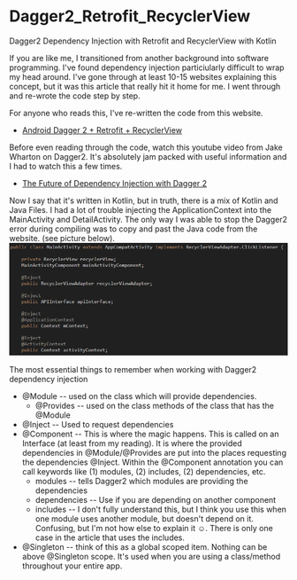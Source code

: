 # Dagger2_Retrofit_RecyclerView
Dagger2 Dependency Injection with Retrofit and RecyclerView with Kotlin

If you are like me, I transitioned from another background into software programming. I've found dependency injection particiularly 
difficult to wrap my head around.  I've gone through at least 10-15 websites explaining this concept, but it was this article that really 
hit it home for me.  I went through and re-wrote the code step by step.  

For anyone who reads this, I've re-written the code from this website.
* [Android Dagger 2 + Retrofit + RecyclerView](https://www.journaldev.com/20405/android-dagger-2-retrofit-recyclerview#ui-package)

Before even reading through the code, watch this youtube video from Jake Wharton on Dagger2. It's absolutely jam packed with useful information and I had to watch this a few times. 
* [The Future of Dependency Injection with Dagger 2](https://www.youtube.com/watch?v=plK0zyRLIP8)


Now I say that it's written in Kotlin, but in truth, there is a mix of Kotlin and Java Files.  I had a lot of trouble injecting the ApplicationContext into the MainActivity and DetailActivity.  The only way I was able to stop the Dagger2 error during compiling was to copy and past the Java code from the website. (see picture below).  
![Inject_Application_Context_mContext](https://github.com/StephenGemin/Dagger2_Retrofit_RecyclerView/blob/master/readmepics/chrome_f0NwSDqseT.png)

The most essential things to remember when working with Dagger2 dependency injection
* @Module -- used on the class which will provide dependencies.
  * @Provides -- used on the class methods of the class that has the @Module
* @Inject -- Used to request dependencies
* @Component -- This is where the magic happens.  This is called on an Interface (at least from my reading).  It is where the provided dependencies in @Module/@Provides are put into the places requesting the dependencies @Inject.  Within the @Component annotation you can call keywords like (1) modules, (2) includes, (2) dependencies, etc.
  * modules --  tells Dagger2 which modules are providing the dependencies
  * dependencies -- Use if you are depending on another component 
  * includes -- I don't fully understand this, but I think you use this when one module uses another module, but doesn't depend on it.  Confusing, but I'm not how else to explain it ☺.  There is only one case in the article that uses the includes.
* @Singleton -- think of this as a global scoped item.  Nothing can be above @Singleton scope.  It's used when you are using a class/method throughout your entire app.  
